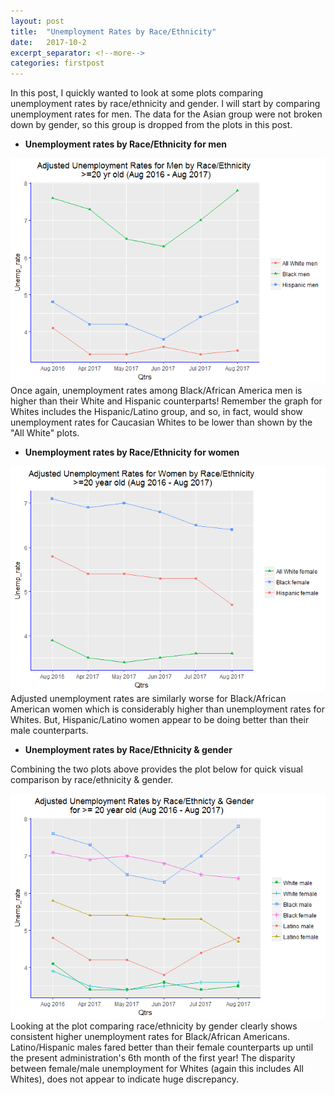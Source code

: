 ```yaml
---
layout: post
title:  "Unemployment Rates by Race/Ethnicity"
date:   2017-10-2
excerpt_separator: <!--more-->
categories: firstpost
---
```


In this post, I quickly wanted to look at some plots comparing unemployment rates by race/ethnicity and gender.
I will start by comparing unemployment rates for men. The data for the Asian group were not broken down by gender, so this group is dropped from the plots in this post.

- **Unemployment rates by Race/Ethnicity for men**

<img src="/images/unnamed-chunk-6-1.png"/>
<!--more-->
Once again, unemployment rates among Black/African America men is higher than their White and Hispanic counterparts! Remember the graph for Whites includes the Hispanic/Latino group, and so, in fact, would show unemployment rates for Caucasian Whites to be lower than shown by the "All White" plots.

- **Unemployment rates by Race/Ethnicity for women**

<img src="/images/plot-1.png"/> 
Adjusted unemployment rates are similarly worse for Black/African American women which is considerably higher than unemployment rates for Whites. But, Hispanic/Latino women appear to be doing better than their male counterparts.

- **Unemployment rates by Race/Ethnicity & gender**

Combining the two plots above provides the plot below for quick visual comparison by race/ethnicity & gender.

<img src="/images/plot1-1.png"/>
Looking at the plot comparing race/ethnicity by gender clearly shows consistent higher unemployment rates for Black/African Americans. Latino/Hispanic males fared better than their female counterparts up until the present administration's 6th month of the first year! The disparity between female/male unemployment for Whites (again this includes All Whites), does not appear to indicate huge discrepancy.
